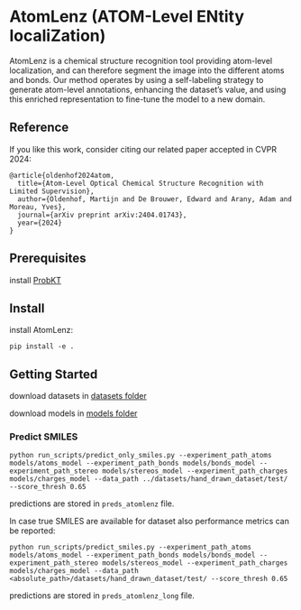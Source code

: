 # AtomLenz (ATOM-Level ENtity localiZation)


AtomLenz is a chemical structure recognition tool providing atom-level localization, and can therefore segment the image into the different atoms and bonds. Our method operates by using a self-labeling strategy to generate atom-level annotations, enhancing the dataset’s value, and using this enriched representation to fine-tune the model to a new domain.

## Reference

If you like this work, consider citing our related paper accepted in CVPR 2024:

```
@article{oldenhof2024atom,
  title={Atom-Level Optical Chemical Structure Recognition with Limited Supervision},
  author={Oldenhof, Martijn and De Brouwer, Edward and Arany, Adam and Moreau, Yves},
  journal={arXiv preprint arXiv:2404.01743},
  year={2024}
}
```

## Prerequisites

install [ProbKT](https://github.com/molden/ProbKT)

## Install

install AtomLenz:

``
pip install -e .
``


## Getting Started

download datasets in [datasets folder](./datasets/README.md)

download models in [models folder](./models/README.md)

### Predict SMILES

```
python run_scripts/predict_only_smiles.py --experiment_path_atoms models/atoms_model --experiment_path_bonds models/bonds_model --experiment_path_stereo models/stereos_model --experiment_path_charges models/charges_model --data_path ../datasets/hand_drawn_dataset/test/ --score_thresh 0.65
```

predictions are stored in ``preds_atomlenz`` file.

In case true SMILES are available for dataset also performance metrics can be reported:

```
python run_scripts/predict_smiles.py --experiment_path_atoms models/atoms_model --experiment_path_bonds models/bonds_model --experiment_path_stereo models/stereos_model --experiment_path_charges models/charges_model --data_path <absolute_path>/datasets/hand_drawn_dataset/test/ --score_thresh 0.65
```

predictions are stored in ``preds_atomlenz_long`` file.
